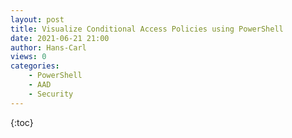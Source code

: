 ```yaml
---
layout: post
title: Visualize Conditional Access Policies using PowerShell
date: 2021-06-21 21:00
author: Hans-Carl
views: 0
categories:
    - PowerShell
    - AAD
    - Security
---
```


{:toc}